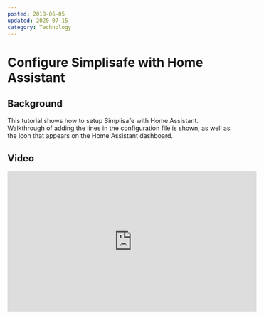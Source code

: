 ```yaml
---
posted: 2018-06-05
updated: 2020-07-15
category: Technology
---
```


# Configure Simplisafe with Home Assistant

## Background 

This tutorial shows how to setup Simplisafe with Home Assistant. Walkthrough of adding the lines in the configuration file is shown, as well as the icon that appears on the Home Assistant dashboard.

## Video 

<iframe width="560" height="315" src="https://www.youtube.com/embed/tAUJMKM5m8s" frameborder="0" allow="autoplay; encrypted-media" allowfullscreen=""></iframe>


